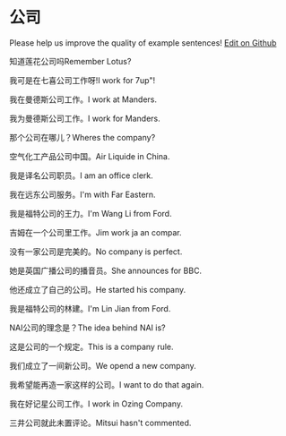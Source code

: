 # 公司

Please help us improve the quality of example sentences! [Edit on Github](https://github.com/jiyushe/jiyu-example-sentence-source/blob/main/chinese/gongsi.md)

<p><span class="chinese">知道莲花公司吗</span><span class="english">Remember Lotus?</span></p>

<p><span class="chinese">我可是在七喜公司工作呀!</span><span class="english">I work for 7up"!</span></p>

<p><span class="chinese">我在曼德斯公司工作。</span><span class="english">I work at Manders.</span></p>

<p><span class="chinese">我为曼德斯公司工作。</span><span class="english">I work for Manders.</span></p>

<p><span class="chinese">那个公司在哪儿？</span><span class="english">Wheres the company?</span></p>

<p><span class="chinese">空气化工产品公司中国。</span><span class="english">Air Liquide in China.</span></p>

<p><span class="chinese">我是译名公司职员。</span><span class="english">I am an office clerk.</span></p>

<p><span class="chinese">我在远东公司服务。</span><span class="english">I'm with Far Eastern.</span></p>

<p><span class="chinese">我是福特公司的王力。</span><span class="english">I'm Wang Li from Ford.</span></p>

<p><span class="chinese">吉姆在一个公司里工作。</span><span class="english">Jim work ja an compar.</span></p>

<p><span class="chinese">没有一家公司是完美的。</span><span class="english">No company is perfect.</span></p>

<p><span class="chinese">她是英国广播公司的播音员。</span><span class="english">She announces for BBC.</span></p>

<p><span class="chinese">他还成立了自己的公司。</span><span class="english">He started his company.</span></p>

<p><span class="chinese">我是福特公司的林建。</span><span class="english">I'm Lin Jian from Ford.</span></p>

<p><span class="chinese">NAI公司的理念是？</span><span class="english">The idea behind NAI is?</span></p>

<p><span class="chinese">这是公司的一个规定。</span><span class="english">This is a company rule.</span></p>

<p><span class="chinese">我们成立了一间新公司。</span><span class="english">We opend a new company.</span></p>

<p><span class="chinese">我希望能再造一家这样的公司。</span><span class="english">I want to do that again.</span></p>

<p><span class="chinese">我在好记星公司工作。</span><span class="english">I work in Ozing Company.</span></p>

<p><span class="chinese">三井公司就此未置评论。</span><span class="english">Mitsui hasn't commented.</span></p>

